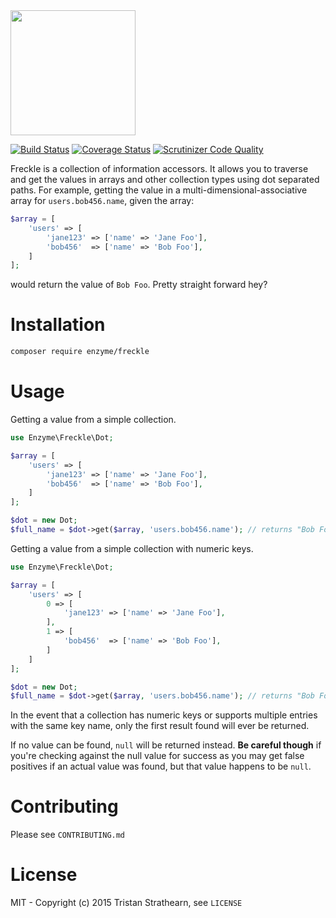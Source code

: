 <img src="https://cloud.githubusercontent.com/assets/2805249/14230969/0916d2f6-f9b3-11e5-8e30-864a599f2e2d.png" width="200">

[![Build Status](https://travis-ci.org/enzyme/freckle.svg?branch=master)](https://travis-ci.org/enzyme/freckle)
[![Coverage Status](https://coveralls.io/repos/enzyme/freckle/badge.svg?branch=master&service=github)](https://coveralls.io/github/enzyme/freckle?branch=master)
[![Scrutinizer Code Quality](https://scrutinizer-ci.com/g/enzyme/freckle/badges/quality-score.png?b=master)](https://scrutinizer-ci.com/g/enzyme/freckle/?branch=master)

Freckle is a collection of information accessors. It allows you to traverse and get the values in arrays and other collection types using dot separated paths. For example, getting the value in a multi-dimensional-associative array for `users.bob456.name`, given the array:

```php
$array = [
    'users' => [
        'jane123' => ['name' => 'Jane Foo'],
        'bob456'  => ['name' => 'Bob Foo'],
    ]
];
```

would return the value of `Bob Foo`. Pretty straight forward hey?

# Installation

```bash
composer require enzyme/freckle
```

# Usage

Getting a value from a simple collection.

```php
use Enzyme\Freckle\Dot;

$array = [
    'users' => [
        'jane123' => ['name' => 'Jane Foo'],
        'bob456'  => ['name' => 'Bob Foo'],
    ]
];

$dot = new Dot;
$full_name = $dot->get($array, 'users.bob456.name'); // returns "Bob Foo".
```

Getting a value from a simple collection with numeric keys.

```php
use Enzyme\Freckle\Dot;

$array = [
    'users' => [
        0 => [
            'jane123' => ['name' => 'Jane Foo'],
        ],
        1 => [
            'bob456'  => ['name' => 'Bob Foo'],
        ]
    ]
];

$dot = new Dot;
$full_name = $dot->get($array, 'users.bob456.name'); // returns "Bob Foo".
```

In the event that a collection has numeric keys or supports multiple entries with the same key name, only the first result found will ever be returned.

If no value can be found, `null` will be returned instead. **Be careful though** if you're checking against the null value for success as you may get false positives if an actual value was found, but that value happens to be `null`.

# Contributing

Please see `CONTRIBUTING.md`

# License

MIT - Copyright (c) 2015 Tristan Strathearn, see `LICENSE`
